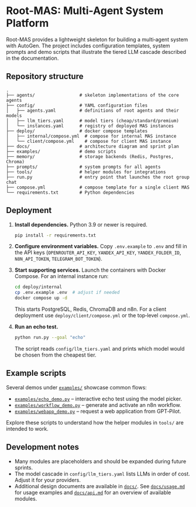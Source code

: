 # Root-MAS: Multi-Agent System Platform

Root-MAS provides a lightweight skeleton for building a multi‑agent system with AutoGen.  The project includes configuration templates, system prompts and demo scripts that illustrate the tiered LLM cascade described in the documentation.

## Repository structure

```
.
├── agents/                 # skeleton implementations of the core agents
├── config/                 # YAML configuration files
│   ├── agents.yaml         # definitions of root agents and their models
│   ├── llm_tiers.yaml      # model tiers (cheap/standard/premium)
│   └── instances.yaml      # registry of deployed MAS instances
├── deploy/                 # docker compose templates
│   ├── internal/compose.yml  # compose for internal MAS instance
│   └── client/compose.yml    # compose for client MAS instance
├── docs/                   # architecture diagram and sprint plan
├── examples/               # demo scripts
├── memory/                 # storage backends (Redis, Postgres, Chroma)
├── prompts/                # system prompts for all agents
├── tools/                  # helper modules for integrations
├── run.py                  # entry point that launches the root group chat
├── compose.yml             # compose template for a single client MAS
└── requirements.txt        # Python dependencies
```

## Deployment

1. **Install dependencies.**  Python 3.9 or newer is required.

   ```bash
   pip install -r requirements.txt
   ```

2. **Configure environment variables.**  Copy `.env.example` to `.env` and fill in the API keys (`OPENROUTER_API_KEY`, `YANDEX_API_KEY`, `YANDEX_FOLDER_ID`, `N8N_API_TOKEN`, `TELEGRAM_BOT_TOKEN`).

3. **Start supporting services.**  Launch the containers with Docker Compose.  For an internal instance run:

   ```bash
   cd deploy/internal
   cp .env.example .env  # adjust if needed
   docker compose up -d
   ```

   This starts PostgreSQL, Redis, ChromaDB and n8n.  For a client deployment use `deploy/client/compose.yml` or the top‑level `compose.yml`.

4. **Run an echo test.**

   ```bash
   python run.py --goal "echo"
   ```

   The script reads `config/llm_tiers.yaml` and prints which model would be chosen from the cheapest tier.

## Example scripts

Several demos under [`examples/`](examples) showcase common flows:

- [`examples/echo_demo.py`](examples/echo_demo.py) – interactive echo test using the model picker.
- [`examples/workflow_demo.py`](examples/workflow_demo.py) – generate and activate an n8n workflow.
- [`examples/webapp_demo.py`](examples/webapp_demo.py) – request a web application from GPT‑Pilot.

Explore these scripts to understand how the helper modules in `tools/` are intended to work.

## Development notes

* Many modules are placeholders and should be expanded during future sprints.
* The model cascade in `config/llm_tiers.yaml` lists LLMs in order of cost.  Adjust it for your providers.
* Additional design documents are available in [`docs/`](docs). See
  [`docs/usage.md`](docs/usage.md) for usage examples and
  [`docs/api.md`](docs/api.md) for an overview of available modules.
